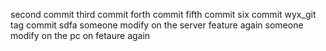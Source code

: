 second commit
third commit
forth commit
fifth commit
six commit
wyx_git
tag commit
sdfa
someone modify on the server feature
again
someone modify on the pc on fetaure
again
